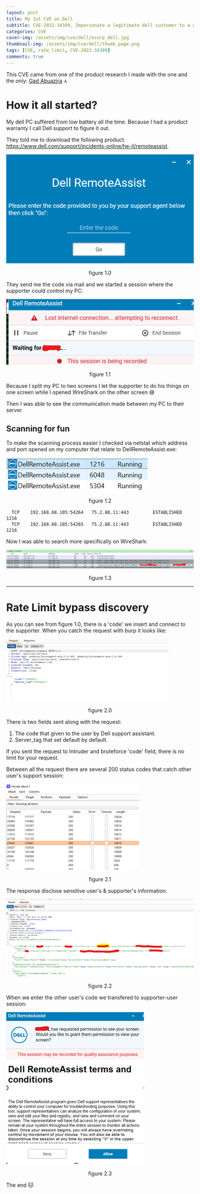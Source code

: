 ```yaml
---
layout: post
title: My 1st CVE on Dell
subtitle: CVE-2022-34389, Impersonate a legitimate dell customer to a dell support technician.
categories: CVE
cover-img: /assets/img/cve/dell/ecorp_dell.jpg
thumbnail-img: /assets/img/cve/dell/thumb_page.png
tags: [CVE, rate_limit, CVE-2022-34389]
comments: true
---
```

This CVE came from one of the product research I made with the one and the only: [Gad Abuazira](https://il.linkedin.com/in/gad-abuhatzira-099ba979) :top:

# How it all started?

My dell PC suffered from low battery all the time. Because I had a product warranty I call Dell support to figure it out.

They told me to download the following product: https://www.dell.com/support/incidents-online/he-il/remoteassist.

![image-20230427235947237](/assets/img/cve/dell/remote_assist_product.png)

<p style="text-align: center;">figure 1.0</p>

They send me the code via mail and we started a session where the supporter could control my PC:

![image-20230428011020626](/assets/img/cve/dell/supporter_conn.png)

<p style="text-align: center;">figure 1.1</p>

Because I split my PC to two screens I let the supporter to do his things on one screen while I opened WireShark on the other screen :sweat_smile:

Then I was able to see the communication made between my PC to their server.

## Scanning for fun

To make the scanning process easier I checked via netstat which address and port opened on my computer that relate to DellRemoteAssist.exe:

![image-20230428002756428](/assets/img/cve/dell/dell_pid.png)

<p style="text-align: center;">figure 1.2</p>

```
  TCP    192.168.68.105:54264   75.2.88.11:443         ESTABLISHED     1216
  TCP    192.168.68.105:54265   75.2.88.11:443         ESTABLISHED     1216
```

Now I was able to search more specifically on WireShark:

![image-20230428003153315](/assets/img/cve/dell/dell_wireshark_traffic.png)

<p style="text-align: center;">figure 1.3</p>

------



# Rate Limit bypass discovery

As you can see from figure 1.0, there is a 'code' we insert and connect to the supporter. When you catch the request with burp it looks like:

![image-20230428004945010](/assets/img/cve/dell/burp_code_req.png)

<p style="text-align: center;">figure 2.0</p>

There is two fields sent along with the request:
1.	The code that given to the user by Dell support assistant.
2.	 Server_tag that set default by default.

If you sent the request to Intruder and bruteforce 'code' field, there is no limit for your request.

Between all the request there are several 200 status codes that catch other user's support session:

![image-20230428005412083](/assets/img/cve/dell/burp_code_req_intruder.png)

<p style="text-align: center;">figure 2.1</p>

The response disclose sensitive user's & supporter's information:

![image-20230428005854898](/assets/img/cve/dell/intruder_catch_response.png)

<p style="text-align: center;">figure 2.2</p>

When we enter the other user's code we transfered to supporter-user session:

![image-20230428010214489](/assets/img/cve/dell/dell_assist_session_take_over.png)

<p style="text-align: center;">figure 2.3</p>

The end :cat: